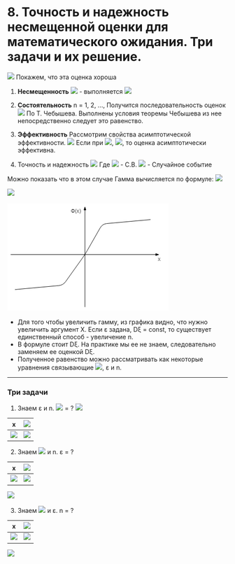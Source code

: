 # 8. Точность и надежность несмещенной оценки для математического ожидания. Три задачи и их решение.
![](https://latex.codecogs.com/svg.latex?\widetilde{M\xi}=\frac{1}{n}\sum_{i=1}^{n}\xi_{i})
Покажем, что эта оценка хороша
1. **Несмещенность**
![](https://latex.codecogs.com/svg.latex?M(\widetilde{M\xi})=M\xi) - выполняется
![](https://latex.codecogs.com/svg.latex?M(\frac{1}{n}\sum_{i=1}^{n}\xi_{i})=\frac{1}{n}(M\xi_{1}&plus;M\xi_{2}&plus;...&plus;M\xi_{n})=\frac{1}{n}*n*M\xi=M\xi)

2. **Состоятельность**
n = 1, 2, ...,
Получится последовательность оценок
![](https://latex.codecogs.com/svg.latex?\frac{1}{n}\sum_{i=1}^{n}\xi_{i}\xrightarrow[n\rightarrow\infty]{P}M\xi)
По Т. Чебышева.
Выполнены условия теоремы Чебышева из нее непосредственно следует это равенство.

3. **Эффективность**
Рассмотрим свойства асимптотической эффективности.
![](https://latex.codecogs.com/svg.latex?a\rightarrow\widetilde{a}=\varphi(\xi_{1},\xi_{2},...,\xi_{n}))
Если при ![](https://latex.codecogs.com/svg.latex?n\rightarrow\infty), ![](https://latex.codecogs.com/svg.latex?D(\widetilde{a_{n}})\rightarrow0), то оценка асимптотически эффективна.

4. Точность и надежность
![](https://latex.codecogs.com/svg.latex?P(|\widetilde{M\xi}-M\xi|<\varepsilon)=\gamma)
Где ![](https://latex.codecogs.com/svg.latex?\widetilde{M\xi}) - С.В.
![](https://latex.codecogs.com/svg.latex?M\xi) - Случайное событие

Можно показать что в этом случае Гамма вычисляется по формуле:
![](https://latex.codecogs.com/svg.latex?\gamma=\Phi(\frac{\varepsilon\sqrt{n}}{\sqrt{D\xi}}))

![](https://latex.codecogs.com/svg.latex?\Phi(x)=\frac{2}{\sqrt{2\pi}}*\int_{0}^{x}e^{-\frac{t^{2}}{2}}dt)

![](../../images/Mathematical-statistics/ticket08.png)

* Для того чтобы увеличить гамму, из графика видно, что нужно увеличить аргумент X.
Если ε задана, Dξ = const, то существует единственный способ - увеличение n.
* В формуле стоит Dξ. На практике мы ее не знаем, следовательно заменяем ее оценкой Dξ.
* Полученное равенство можно рассматривать как некоторые уравнения связывающие ![](https://latex.codecogs.com/svg.latex?\gamma), ε и n.
___
### Три задачи
1. Знаем ε и n.
![](https://latex.codecogs.com/svg.latex?\gamma) = ?
![](https://latex.codecogs.com/svg.latex?\frac{\varepsilon\sqrt{n}}{\sqrt{D\xi}}=x_{0})

| x      | ![](https://latex.codecogs.com/svg.latex?\Phi(x)) |
|--------------|------------|
| ![](https://latex.codecogs.com/svg.latex?x_{0}\rightarrow) | ![](https://latex.codecogs.com/svg.latex?\gamma) |

2. Знаем ![](https://latex.codecogs.com/svg.latex?\gamma) и n.
ε = ?

| x   | ![](https://latex.codecogs.com/svg.latex?\Phi(x))           |
|----------|----------|
| ![](https://latex.codecogs.com/svg.latex?t_{\gamma}) | ![](https://latex.codecogs.com/svg.latex?\leftarrow\gamma) |

![](https://latex.codecogs.com/svg.latex?\frac{\varepsilon\sqrt{n}}{\sqrt{D\xi}}=t_{\gamma}\rightarrow\varepsilon)

3. Знаем ![](https://latex.codecogs.com/svg.latex?\gamma) и ε.
n = ?

| x   | ![](https://latex.codecogs.com/svg.latex?\Phi(x))           |
|----------|----------|
| ![](https://latex.codecogs.com/svg.latex?t_{\gamma}) | ![](https://latex.codecogs.com/svg.latex?\leftarrow\gamma) |

![](https://latex.codecogs.com/svg.latex?\frac{\varepsilon\sqrt{n}}{\sqrt{D\xi}}=t_{\gamma}\rightarrow\sqrt{n}=\frac{t_{\gamma}\sqrt{D\xi}}{\varepsilon}=\frac{t_{\gamma}^{2}*D\xi}{\varepsilon^{2}})